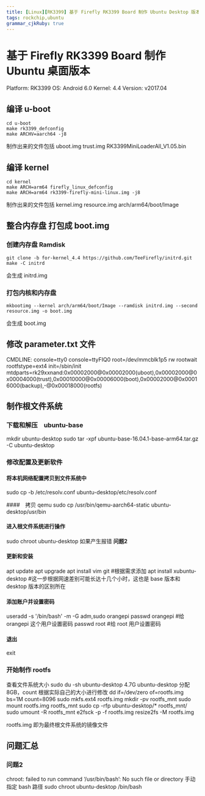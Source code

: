 ```yaml
---
title: [Linux][RK3399] 基于 Firefly RK3399 Board 制作 Ubuntu Desktop 版本
tags: rockchip,ubuntu
grammar_cjkRuby: true
---
```


# 基于 Firefly RK3399 Board 制作 Ubuntu 桌面版本

Platform: RK3399
OS: Android 6.0 
Kernel: 4.4 
Version: v2017.04


## 编译 u-boot
```
cd u-boot
make rk3399_defconfig
make ARCHV=aarch64 -j8
```
制作出来的文件包括 
uboot.img
trust.img
RK3399MiniLoaderAll_V1.05.bin

## 编译 kernel
```
cd kernel
make ARCH=arm64 firefly_linux_defconfig
make ARCH=arm64 rk3399-firefly-mini-linux.img -j8
```
制作出来的文件包括 
kernel.img
resource.img
arch/arm64/boot/Image

## 整合内存盘 打包成 boot.img
### 创建内存盘 Ramdisk
```
git clone -b for-kernel_4.4 https://github.com/TeeFirefly/initrd.git
make -C initrd
```
会生成 initrd.img
### 打包内核和内存盘
```
mkbootimg --kernel arch/arm64/boot/Image --ramdisk initrd.img --second resource.img -o boot.img
```
会生成 boot.img

## 修改 parameter.txt 文件
CMDLINE: console=tty0 console=ttyFIQ0 root=/dev/mmcblk1p5 rw rootwait rootfstype=ext4 init=/sbin/init mtdparts=rk29xxnand:0x00002000@0x00002000(uboot),0x00002000@0x00004000(trust),0x00010000@0x00006000(boot),0x00002000@0x00016000(backup),-@0x00018000(rootfs)



## 制作根文件系统

### 下载和解压　ubuntu-base
mkdir ubuntu-desktop
sudo tar -xpf ubuntu-base-16.04.1-base-arm64.tar.gz -C ubuntu-desktop

### 修改配置及更新软件

#### 将本机网络配置拷贝到文件系统中
sudo cp -b /etc/resolv.conf ubuntu-desktop/etc/resolv.conf

####　拷贝 qemu
sudo cp /usr/bin/qemu-aarch64-static ubuntu-desktop/usr/bin

#### 进入根文件系统进行操作
sudo chroot ubuntu-desktop 
如果产生报错 **问题2**

#### 更新和安装
apt update
apt upgrade
apt install vim git #根据需求添加
apt install xubuntu-desktop #这一步根据网速差别可能长达十几个小时，这也是 base 版本和 desktop 版本的区别所在

#### 添加账户并设置密码
useradd -s '/bin/bash' -m -G adm,sudo orangepi
passwd orangepi #给 orangepi 这个用户设置密码
passwd root #给 root 用户设置密码

#### 退出
exit


### 开始制作 rootfs
查看文件系统大小
sudo du -sh ubuntu-desktop
4.7G ubuntu-desktop
分配 8GB，count 根据实际自己的大小进行修改
dd if=/dev/zero of=rootfs.img bs=1M count=8096
sudo mkfs.ext4 rootfs.img
mkdir -pv rootfs_mnt
sudo mount rootfs.img rootfs_mnt
sudo cp -rfp ubuntu-desktop/* rootfs_mnt/
sudo umount -R rootfs_mnt
e2fsck -p -f rootfs.img
resize2fs -M rootfs.img

rootfs.img 即为最终根文件系统的镜像文件

## 问题汇总

### 问题2
chroot: failed to run command ‘/usr/bin/bash’: No such file or directory
手动指定 bash 路径
sudo chroot ubuntu-desktop /bin/bash
